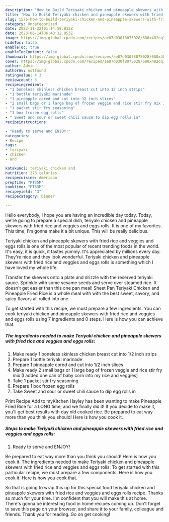 ```yaml
---
description: "How to Build Teriyaki chicken and pineapple skewers with fried rice and veggies and eggs rolls yang Very Delicious"
title: "How to Build Teriyaki chicken and pineapple skewers with fried rice and veggies and eggs rolls yang Very Delicious"
slug: 1576-how-to-build-teriyaki-chicken-and-pineapple-skewers-with-fried-rice-and-veggies-and-eggs-rolls-yang-very-delicious
category: Uncategorized
date: 2022-11-22T01:14:58.812Z
date: 2023-06-14T06:40:32.853Z
image: https://img-global.cpcdn.com/recipes/ae07d030f8075028/680x482cq70/teriyaki-chicken-and-pineapple-skewers-with-fried-rice-and-veggies-and-eggs-rolls-recipe-main-photo.jpg
hideToc: false
enableToc: true
enableTocContent: false
thumbnail: https://img-global.cpcdn.com/recipes/ae07d030f8075028/680x482cq70/teriyaki-chicken-and-pineapple-skewers-with-fried-rice-and-veggies-and-eggs-rolls-recipe-main-photo.jpg
cover: https://img-global.cpcdn.com/recipes/ae07d030f8075028/680x482cq70/teriyaki-chicken-and-pineapple-skewers-with-fried-rice-and-veggies-and-eggs-rolls-recipe-main-photo.jpg
author: Admin
authorAv: notfound
ratingvalue: 4.3
reviewcount: 3
recipeingredient:
- "1 boneless skinless chicken breast cut into 12 inch strips"
- "1 bottle teriyaki marinade"
- "1 pineapple cored and cut into 12 inch slices"
- "2 small bags or 1 large bag of frozen veggie and rice stir fry mix I added one can of baby corn into my rice and veggies"
- "1 packet stir fry seasoning"
- "1 box frozen egg rolls"
- " Sweet and sour or sweet chili sauce to dip egg rolls in"
recipeinstructions:

- "Ready to serve and ENJOY!"
categories:
- Recipe
tags:
- teriyaki
- chicken
- and

katakunci: teriyaki chicken and 
nutrition: 273 calories
recipecuisine: American
preptime: "PT35M"
cooktime: "PT33M"
recipeyield: "3"
recipecategory: Dinner

---
```



Hello everybody, I hope you are having an incredible day today. Today, we're going to prepare a special dish, teriyaki chicken and pineapple skewers with fried rice and veggies and eggs rolls. It is one of my favorites. This time, I'm gonna make it a bit unique. This will be really delicious.

Teriyaki chicken and pineapple skewers with fried rice and veggies and eggs rolls is one of the most popular of recent trending foods in the world. It's easy, it is quick, it tastes yummy. It's appreciated by millions every day. They're nice and they look wonderful. Teriyaki chicken and pineapple skewers with fried rice and veggies and eggs rolls is something which I have loved my whole life.

Transfer the skewers onto a plate and drizzle with the reserved teriyaki sauce. Sprinkle with some sesame seeds and serve over steamed rice. It doesn&#39;t get easier than this one pan meal! Sheet Pan Teriyaki Chicken and Pineapple Fried Rice is a whole meal with with the best sweet, savory, and spicy flavors all rolled into one.


To get started with this recipe, we must prepare a few ingredients. You can cook teriyaki chicken and pineapple skewers with fried rice and veggies and eggs rolls using 7 ingredients and 0 steps. Here is how you can achieve that.

<!--inarticleads1-->

##### The ingredients needed to make Teriyaki chicken and pineapple skewers with fried rice and veggies and eggs rolls:

1. Make ready 1 boneless skinless chicken breast cut into 1/2 inch strips
1. Prepare 1 bottle teriyaki marinade
1. Prepare 1 pineapple cored and cut into 1/2 inch slices
1. Make ready 2 small bags or 1 large bag of frozen veggie and rice stir fry mix (I added one can of baby corn into my rice and veggies)
1. Take 1 packet stir fry seasoning
1. Prepare 1 box frozen egg rolls
1. Take  Sweet and sour or sweet chili sauce to dip egg rolls in


Print Recipe Add to myKitchen Hayley has been wanting to make Pineapple Fried Rice for a LONG time, and we finally did it! If you decide to make it, you&#39;ll get best results with day old cooked rice. Be prepared to eat way more than you think you should! Here is how you cook it. 

<!--inarticleads2-->

##### Steps to make Teriyaki chicken and pineapple skewers with fried rice and veggies and eggs rolls:


1. Ready to serve and ENJOY!

Be prepared to eat way more than you think you should! Here is how you cook it. The ingredients needed to make Teriyaki chicken and pineapple skewers with fried rice and veggies and eggs rolls: To get started with this particular recipe, we must prepare a few components. Here is how you cook it. Here is how you cook that. 

So that is going to wrap this up for this special food teriyaki chicken and pineapple skewers with fried rice and veggies and eggs rolls recipe. Thanks so much for your time. I'm confident that you will make this at home. There's gonna be interesting food in home recipes coming up. Don't forget to save this page on your browser, and share it to your family, colleague and friends. Thank you for reading. Go on get cooking!

